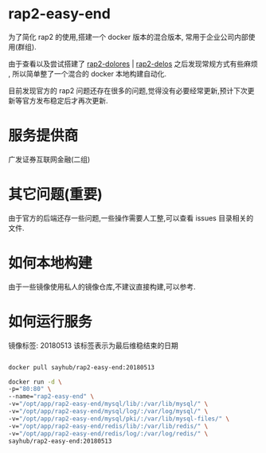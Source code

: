 # rap2-easy-end

为了简化 rap2 的使用,搭建一个 docker 版本的混合版本,
常用于企业公司内部使用(群组).

由于查看以及尝试搭建了 [rap2-dolores](https://github.com/thx/rap2-dolores) | [rap2-delos](https://github.com/thx/rap2-delos) 之后发现常规方式有些麻烦 , 所以简单整了一个混合的 docker 本地构建自动化.

目前发现官方的 rap2 问题还存在很多的问题,觉得没有必要经常更新,预计下次更新等官方发布稳定后才再次更新.

# 服务提供商

广发证券互联网金融(二组)

# 其它问题(重要)

由于官方的后端还存一些问题,一些操作需要人工整,可以查看 issues 目录相关的文件.

# 如何本地构建

由于一些镜像使用私人的镜像仓库,不建议直接构建,可以参考.

# 如何运行服务

镜像标签: 20180513 该标签表示为最后维稳结束的日期

``` bash

docker pull sayhub/rap2-easy-end:20180513

docker run -d \
-p="80:80" \
--name="rap2-easy-end" \
-v="/opt/app/rap2-easy-end/mysql/lib/:/var/lib/mysql/" \
-v="/opt/app/rap2-easy-end/mysql/log/:/var/log/mysql/" \
-v="/opt/app/rap2-easy-end/mysql/pki/:/var/lib/mysql-files/" \
-v="/opt/app/rap2-easy-end/redis/lib/:/var/lib/redis/" \
-v="/opt/app/rap2-easy-end/redis/log/:/var/log/redis/" \
sayhub/rap2-easy-end:20180513

```

